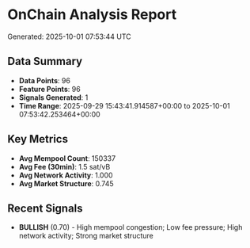 # OnChain Analysis Report
Generated: 2025-10-01 07:53:44 UTC

## Data Summary
- **Data Points**: 96
- **Feature Points**: 96
- **Signals Generated**: 1
- **Time Range**: 2025-09-29 15:43:41.914587+00:00 to 2025-10-01 07:53:42.253464+00:00

## Key Metrics
- **Avg Mempool Count**: 150337
- **Avg Fee (30min)**: 1.5 sat/vB
- **Avg Network Activity**: 1.000
- **Avg Market Structure**: 0.745

## Recent Signals
- **BULLISH** (0.70) - High mempool congestion; Low fee pressure; High network activity; Strong market structure
